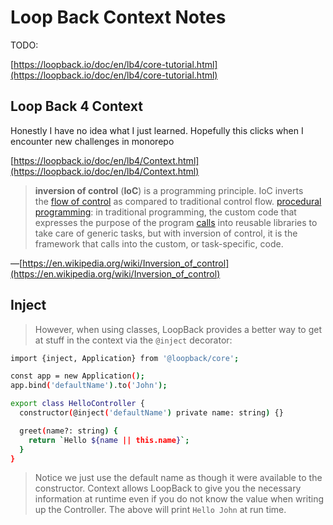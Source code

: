 # Loop Back Context Notes

TODO: 

[https://loopback.io/doc/en/lb4/core-tutorial.html](https://loopback.io/doc/en/lb4/core-tutorial.html)

## Loop Back 4 Context

Honestly I have no idea what I just learned. Hopefully this clicks when I encounter new challenges in monorepo

[https://loopback.io/doc/en/lb4/Context.html](https://loopback.io/doc/en/lb4/Context.html)

> **inversion of control** (**IoC**) is a programming principle. IoC inverts the [flow of control](https://en.wikipedia.org/wiki/Control_flow) as compared to traditional control flow.  [procedural programming](https://en.wikipedia.org/wiki/Procedural_programming): in traditional programming, the custom code that expresses the purpose of the program [calls](https://en.wikipedia.org/wiki/Function_call#Main_concepts) into reusable libraries to take care of generic tasks, but with inversion of control, it is the framework that calls into the custom, or task-specific, code.
> 

—[https://en.wikipedia.org/wiki/Inversion_of_control](https://en.wikipedia.org/wiki/Inversion_of_control)

## Inject

> However, when using classes, LoopBack provides a better way to get at stuff in the context via the `@inject` decorator:
> 

```bash
import {inject, Application} from '@loopback/core';

const app = new Application();
app.bind('defaultName').to('John');

export class HelloController {
  constructor(@inject('defaultName') private name: string) {}

  greet(name?: string) {
    return `Hello ${name || this.name}`;
  }
}
```

> Notice we just use the default name as though it were available to the constructor. Context allows LoopBack to give you the necessary information at runtime even if you do not know the value when writing up the Controller. The above will print `Hello John` at run time.
>
